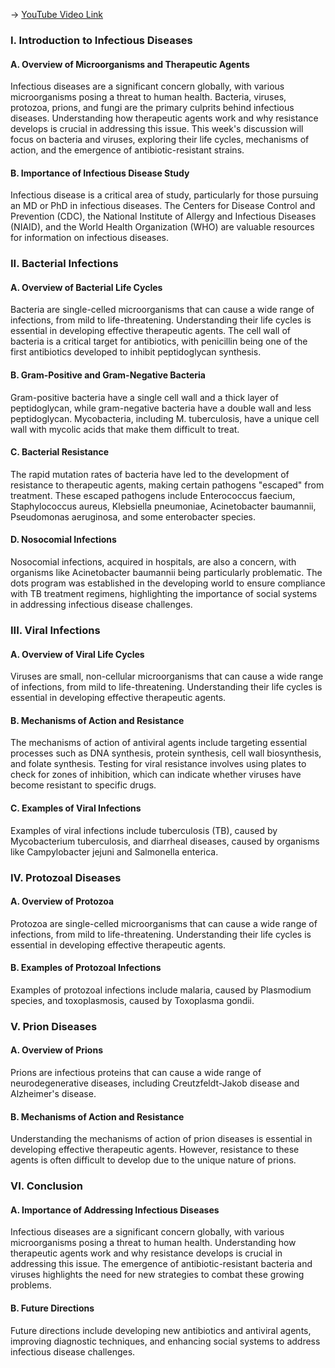 -> [YouTube Video Link](https://www.youtube.com/watch?v=7gLcuMtM_HY&list=PLUl4u3cNGP63LmSVIVzy584-ZbjbJ-Y63&index=32&pp=iAQB)

### I. Introduction to Infectious Diseases
#### A. Overview of Microorganisms and Therapeutic Agents

Infectious diseases are a significant concern globally, with various microorganisms posing a threat to human health. Bacteria, viruses, protozoa, prions, and fungi are the primary culprits behind infectious diseases. Understanding how therapeutic agents work and why resistance develops is crucial in addressing this issue. This week's discussion will focus on bacteria and viruses, exploring their life cycles, mechanisms of action, and the emergence of antibiotic-resistant strains.

#### B. Importance of Infectious Disease Study

Infectious disease is a critical area of study, particularly for those pursuing an MD or PhD in infectious diseases. The Centers for Disease Control and Prevention (CDC), the National Institute of Allergy and Infectious Diseases (NIAID), and the World Health Organization (WHO) are valuable resources for information on infectious diseases.

### II. Bacterial Infections
#### A. Overview of Bacterial Life Cycles

Bacteria are single-celled microorganisms that can cause a wide range of infections, from mild to life-threatening. Understanding their life cycles is essential in developing effective therapeutic agents. The cell wall of bacteria is a critical target for antibiotics, with penicillin being one of the first antibiotics developed to inhibit peptidoglycan synthesis.

#### B. Gram-Positive and Gram-Negative Bacteria

Gram-positive bacteria have a single cell wall and a thick layer of peptidoglycan, while gram-negative bacteria have a double wall and less peptidoglycan. Mycobacteria, including M. tuberculosis, have a unique cell wall with mycolic acids that make them difficult to treat.

#### C. Bacterial Resistance

The rapid mutation rates of bacteria have led to the development of resistance to therapeutic agents, making certain pathogens "escaped" from treatment. These escaped pathogens include Enterococcus faecium, Staphylococcus aureus, Klebsiella pneumoniae, Acinetobacter baumannii, Pseudomonas aeruginosa, and some enterobacter species.

#### D. Nosocomial Infections

Nosocomial infections, acquired in hospitals, are also a concern, with organisms like Acinetobacter baumannii being particularly problematic. The dots program was established in the developing world to ensure compliance with TB treatment regimens, highlighting the importance of social systems in addressing infectious disease challenges.

### III. Viral Infections
#### A. Overview of Viral Life Cycles

Viruses are small, non-cellular microorganisms that can cause a wide range of infections, from mild to life-threatening. Understanding their life cycles is essential in developing effective therapeutic agents.

#### B. Mechanisms of Action and Resistance

The mechanisms of action of antiviral agents include targeting essential processes such as DNA synthesis, protein synthesis, cell wall biosynthesis, and folate synthesis. Testing for viral resistance involves using plates to check for zones of inhibition, which can indicate whether viruses have become resistant to specific drugs.

#### C. Examples of Viral Infections

Examples of viral infections include tuberculosis (TB), caused by Mycobacterium tuberculosis, and diarrheal diseases, caused by organisms like Campylobacter jejuni and Salmonella enterica.

### IV. Protozoal Diseases
#### A. Overview of Protozoa

Protozoa are single-celled microorganisms that can cause a wide range of infections, from mild to life-threatening. Understanding their life cycles is essential in developing effective therapeutic agents.

#### B. Examples of Protozoal Infections

Examples of protozoal infections include malaria, caused by Plasmodium species, and toxoplasmosis, caused by Toxoplasma gondii.

### V. Prion Diseases
#### A. Overview of Prions

Prions are infectious proteins that can cause a wide range of neurodegenerative diseases, including Creutzfeldt-Jakob disease and Alzheimer's disease.

#### B. Mechanisms of Action and Resistance

Understanding the mechanisms of action of prion diseases is essential in developing effective therapeutic agents. However, resistance to these agents is often difficult to develop due to the unique nature of prions.

### VI. Conclusion
#### A. Importance of Addressing Infectious Diseases

Infectious diseases are a significant concern globally, with various microorganisms posing a threat to human health. Understanding how therapeutic agents work and why resistance develops is crucial in addressing this issue. The emergence of antibiotic-resistant bacteria and viruses highlights the need for new strategies to combat these growing problems.

#### B. Future Directions

Future directions include developing new antibiotics and antiviral agents, improving diagnostic techniques, and enhancing social systems to address infectious disease challenges.